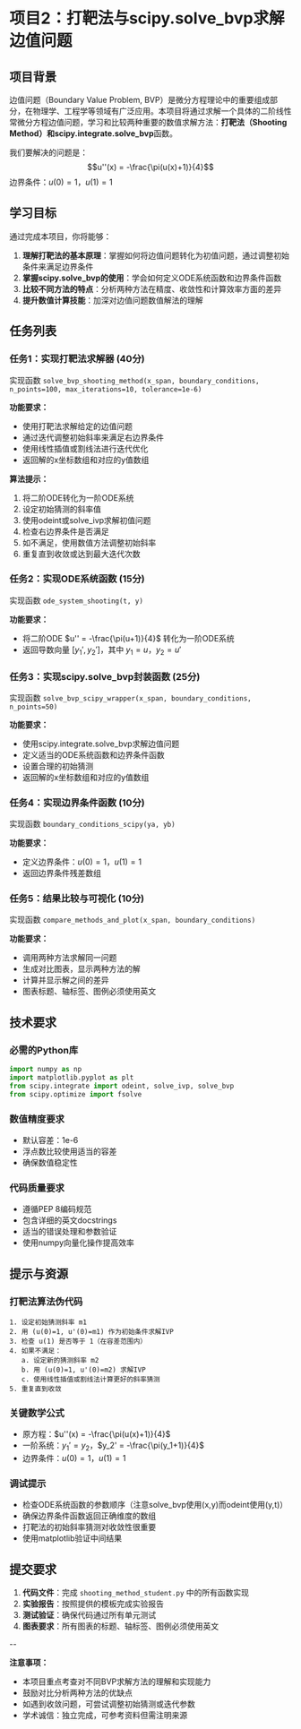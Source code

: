 # 项目2：打靶法与scipy.solve_bvp求解边值问题

## 项目背景

边值问题（Boundary Value Problem, BVP）是微分方程理论中的重要组成部分，在物理学、工程学等领域有广泛应用。本项目将通过求解一个具体的二阶线性常微分方程边值问题，学习和比较两种重要的数值求解方法：**打靶法（Shooting Method）**和**scipy.integrate.solve_bvp**函数。

我们要解决的问题是：
$$u''(x) = -\frac{\pi(u(x)+1)}{4}$$
边界条件：$u(0) = 1$，$u(1) = 1$

## 学习目标

通过完成本项目，你将能够：

1. **理解打靶法的基本原理**：掌握如何将边值问题转化为初值问题，通过调整初始条件来满足边界条件
2. **掌握scipy.solve_bvp的使用**：学会如何定义ODE系统函数和边界条件函数
3. **比较不同方法的特点**：分析两种方法在精度、收敛性和计算效率方面的差异
4. **提升数值计算技能**：加深对边值问题数值解法的理解

## 任务列表

### 任务1：实现打靶法求解器 (40分)

实现函数 `solve_bvp_shooting_method(x_span, boundary_conditions, n_points=100, max_iterations=10, tolerance=1e-6)`

**功能要求：**
- 使用打靶法求解给定的边值问题
- 通过迭代调整初始斜率来满足右边界条件
- 使用线性插值或割线法进行迭代优化
- 返回解的x坐标数组和对应的y值数组

**算法提示：**
1. 将二阶ODE转化为一阶ODE系统
2. 设定初始猜测的斜率值
3. 使用odeint或solve_ivp求解初值问题
4. 检查右边界条件是否满足
5. 如不满足，使用数值方法调整初始斜率
6. 重复直到收敛或达到最大迭代次数

### 任务2：实现ODE系统函数 (15分)

实现函数 `ode_system_shooting(t, y)`

**功能要求：**
- 将二阶ODE $u'' = -\frac{\pi(u+1)}{4}$ 转化为一阶ODE系统
- 返回导数向量 $[y_1', y_2']$，其中 $y_1 = u$，$y_2 = u'$

### 任务3：实现scipy.solve_bvp封装函数 (25分)

实现函数 `solve_bvp_scipy_wrapper(x_span, boundary_conditions, n_points=50)`

**功能要求：**
- 使用scipy.integrate.solve_bvp求解边值问题
- 定义适当的ODE系统函数和边界条件函数
- 设置合理的初始猜测
- 返回解的x坐标数组和对应的y值数组

### 任务4：实现边界条件函数 (10分)

实现函数 `boundary_conditions_scipy(ya, yb)`

**功能要求：**
- 定义边界条件：$u(0) = 1$，$u(1) = 1$
- 返回边界条件残差数组

### 任务5：结果比较与可视化 (10分)

实现函数 `compare_methods_and_plot(x_span, boundary_conditions)`

**功能要求：**
- 调用两种方法求解同一问题
- 生成对比图表，显示两种方法的解
- 计算并显示解之间的差异
- 图表标题、轴标签、图例必须使用英文

## 技术要求

### 必需的Python库
```python
import numpy as np
import matplotlib.pyplot as plt
from scipy.integrate import odeint, solve_ivp, solve_bvp
from scipy.optimize import fsolve
```

### 数值精度要求
- 默认容差：1e-6
- 浮点数比较使用适当的容差
- 确保数值稳定性

### 代码质量要求
- 遵循PEP 8编码规范
- 包含详细的英文docstrings
- 适当的错误处理和参数验证
- 使用numpy向量化操作提高效率

## 提示与资源

### 打靶法算法伪代码
```
1. 设定初始猜测斜率 m1
2. 用 (u(0)=1, u'(0)=m1) 作为初始条件求解IVP
3. 检查 u(1) 是否等于 1（在容差范围内）
4. 如果不满足：
   a. 设定新的猜测斜率 m2
   b. 用 (u(0)=1, u'(0)=m2) 求解IVP
   c. 使用线性插值或割线法计算更好的斜率猜测
5. 重复直到收敛
```

### 关键数学公式
- 原方程：$u''(x) = -\frac{\pi(u(x)+1)}{4}$
- 一阶系统：$y_1' = y_2$，$y_2' = -\frac{\pi(y_1+1)}{4}$
- 边界条件：$u(0) = 1$，$u(1) = 1$

### 调试提示
- 检查ODE系统函数的参数顺序（注意solve_bvp使用(x,y)而odeint使用(y,t)）
- 确保边界条件函数返回正确维度的数组
- 打靶法的初始斜率猜测对收敛性很重要
- 使用matplotlib验证中间结果



## 提交要求

1. **代码文件**：完成 `shooting_method_student.py` 中的所有函数实现
2. **实验报告**：按照提供的模板完成实验报告
3. **测试验证**：确保代码通过所有单元测试
4. **图表要求**：所有图表的标题、轴标签、图例必须使用英文


--

**注意事项：**
- 本项目重点考查对不同BVP求解方法的理解和实现能力
- 鼓励对比分析两种方法的优缺点
- 如遇到收敛问题，可尝试调整初始猜测或迭代参数
- 学术诚信：独立完成，可参考资料但需注明来源
